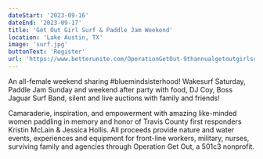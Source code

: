 ```yaml
---
dateStart: '2023-09-16'
dateEnd: '2023-09-17'
title: 'Get Out Girl Surf & Paddle Jam Weekend'
location: 'Lake Austin, TX'
image: 'surf.jpg'
buttonText: 'Register'
url: 'https://www.betterunite.com/OperationGetOut-9thannualgetoutgirlsurfpaddlejamweekend'
---
```

An all-female weekend sharing #bluemindsisterhood! Wakesurf Saturday, Paddle Jam Sunday and weekend after party with food, DJ Coy, Boss Jaguar Surf Band, silent and live auctions with family and friends!

Camaraderie, inspiration, and empowerment with amazing like-minded women paddling in memory and honor of Travis County first responders Kristin McLain &amp; Jessica Hollis. All proceeds provide nature and water events, experiences and equipment for front-line workers, military, nurses, surviving family and agencies through Operation Get Out, a 501c3 nonprofit.